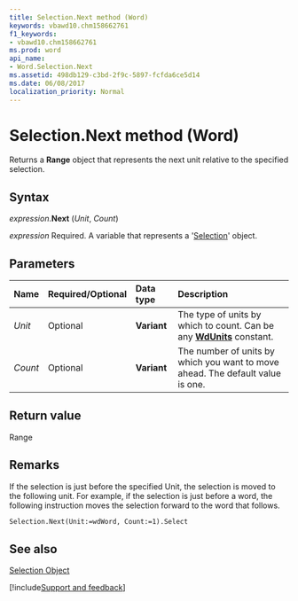 ```yaml
---
title: Selection.Next method (Word)
keywords: vbawd10.chm158662761
f1_keywords:
- vbawd10.chm158662761
ms.prod: word
api_name:
- Word.Selection.Next
ms.assetid: 498db129-c3bd-2f9c-5897-fcfda6ce5d14
ms.date: 06/08/2017
localization_priority: Normal
---
```



# Selection.Next method (Word)

Returns a  **Range** object that represents the next unit relative to the specified selection.


## Syntax

_expression_.**Next** (_Unit_, _Count_)

_expression_ Required. A variable that represents a '[Selection](Word.Selection.md)' object.


## Parameters



|Name|Required/Optional|Data type|Description|
|:-----|:-----|:-----|:-----|
| _Unit_|Optional| **Variant**|The type of units by which to count. Can be any  **[WdUnits](Word.WdUnits.md)** constant.|
| _Count_|Optional| **Variant**|The number of units by which you want to move ahead. The default value is one.|

## Return value

Range


## Remarks

If the selection is just before the specified Unit, the selection is moved to the following unit. For example, if the selection is just before a word, the following instruction moves the selection forward to the word that follows.


```vb
Selection.Next(Unit:=wdWord, Count:=1).Select
```


## See also


[Selection Object](Word.Selection.md)

[!include[Support and feedback](~/includes/feedback-boilerplate.md)]
